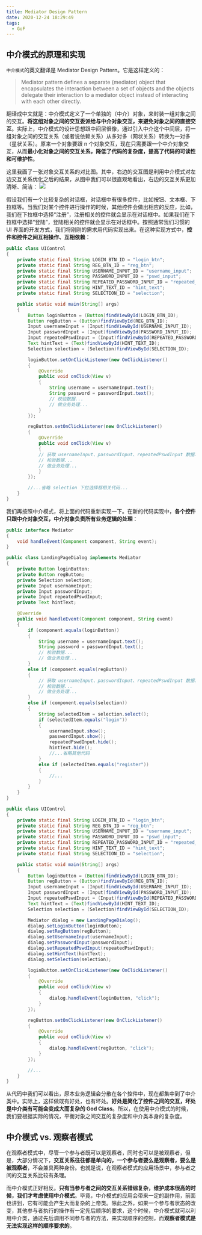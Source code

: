 ```yaml
---
title: Mediator Design Pattern
date: 2020-12-24 18:29:49
tags:
  - GoF
---
```

## 中介模式的原理和实现
`中介模式`的英文翻译是 Mediator Design Pattern。它是这样定义的：
> Mediator pattern defines a separate (mediator) object that encapsulates the interaction between a set of objects and the objects delegate their interaction to a mediator object instead of interacting with each other directly.

翻译成中文就是：中介模式定义了一个单独的（中介）对象，来封装一组对象之间的交互。**将这组对象之间的交互委派给与中介对象交互，来避免对象之间的直接交互**。实际上，中介模式的设计思想跟中间层很像，通过引入中介这个中间层，将一组对象之间的交互关系（或者说依赖关系）从多对多（网状关系）转换为一对多（星状关系）。原来一个对象要跟 n 个对象交互，现在只需要跟一个中介对象交互，从而**最小化对象之间的交互关系，降低了代码的复杂度，提高了代码的可读性和可维护性**。

这里我画了一张对象交互关系的对比图。其中，右边的交互图是利用中介模式对左边交互关系优化之后的结果，从图中我们可以很直观地看出，右边的交互关系更加清晰、简洁：
![](https://raw.githubusercontent.com/umarellyh/mPOST/master/GoF/30.png)
<!--more-->

假设我们有一个比较复杂的对话框，对话框中有很多控件，比如按钮、文本框、下拉框等。当我们对某个控件进行操作的时候，其他控件会做出相应的反应，比如，我们在下拉框中选择“注册”，注册相关的控件就会显示在对话框中。如果我们在下拉框中选择“登陆”，登陆相关的控件就会显示在对话框中。按照通常我们习惯的 UI 界面的开发方式，我们将刚刚的需求用代码实现出来。在这种实现方式中，**控件和控件之间互相操作、互相依赖**：
```java
public class UIControl 
{
    private static final String LOGIN_BTN_ID = "login_btn";
    private static final String REG_BTN_ID = "reg_btn";
    private static final String USERNAME_INPUT_ID = "username_input";
    private static final String PASSWORD_INPUT_ID = "pswd_input";
    private static final String REPEATED_PASSWORD_INPUT_ID = "repeated_pswd_input";
    private static final String HINT_TEXT_ID = "hint_text";
    private static final String SELECTION_ID = "selection";

    public static void main(String[] args) 
    {
        Button loginButton = (Button)findViewById(LOGIN_BTN_ID);
        Button regButton = (Button)findViewById(REG_BTN_ID);
        Input usernameInput = (Input)findViewById(USERNAME_INPUT_ID);
        Input passwordInput = (Input)findViewById(PASSWORD_INPUT_ID);
        Input repeatedPswdInput = (Input)findViewById(REPEATED_PASSWORD_INPUT_ID);
        Text hintText = (Text)findViewById(HINT_TEXT_ID);
        Selection selection = (Selection)findViewById(SELECTION_ID);

        loginButton.setOnClickListener(new OnClickListener() 
        {
            @Override
            public void onClick(View v) 
            {
                String username = usernameInput.text();
                String password = passwordInput.text();
                // 校验数据...
                // 做业务处理...
            }
        });

        regButton.setOnClickListener(new OnClickListener() 
        {
            @Override
            public void onClick(View v) 
            {
            // 获取 usernameInput、passwordInput、repeatedPswdInput 数据...
            // 校验数据...
            // 做业务处理...
            }
        });

        //...省略 selection 下拉选择框相关代码...
    }
}
```

我们再按照中介模式，将上面的代码重新实现一下。在新的代码实现中，**各个控件只跟中介对象交互，中介对象负责所有业务逻辑的处理**：
```java
public interface Mediator 
{
    void handleEvent(Component component, String event);
}

public class LandingPageDialog implements Mediator 
{
    private Button loginButton;
    private Button regButton;
    private Selection selection;
    private Input usernameInput;
    private Input passwordInput;
    private Input repeatedPswdInput;
    private Text hintText;

    @Override
    public void handleEvent(Component component, String event) 
    {
        if (component.equals(loginButton)) 
        {
            String username = usernameInput.text();
            String password = passwordInput.text();
            // 校验数据...
            // 做业务处理...
        } 
        else if (component.equals(regButton)) 
        {
            // 获取 usernameInput、passwordInput、repeatedPswdInput 数据...
            // 校验数据...
            // 做业务处理...
        } 
        else if (component.equals(selection)) 
        {
            String selectedItem = selection.select();
            if (selectedItem.equals("login")) 
            {
                usernameInput.show();
                passwordInput.show();
                repeatedPswdInput.hide();
                hintText.hide();
                //...省略其他代码
            } 
            else if (selectedItem.equals("register")) 
            {
                //...
            }
        }
    }
}

public class UIControl 
{
    private static final String LOGIN_BTN_ID = "login_btn";
    private static final String REG_BTN_ID = "reg_btn";
    private static final String USERNAME_INPUT_ID = "username_input";
    private static final String PASSWORD_INPUT_ID = "pswd_input";
    private static final String REPEATED_PASSWORD_INPUT_ID = "repeated_pswd_input";
    private static final String HINT_TEXT_ID = "hint_text";
    private static final String SELECTION_ID = "selection";

    public static void main(String[] args) 
    {
        Button loginButton = (Button)findViewById(LOGIN_BTN_ID);
        Button regButton = (Button)findViewById(REG_BTN_ID);
        Input usernameInput = (Input)findViewById(USERNAME_INPUT_ID);
        Input passwordInput = (Input)findViewById(PASSWORD_INPUT_ID);
        Input repeatedPswdInput = (Input)findViewById(REPEATED_PASSWORD_INPUT_ID);
        Text hintText = (Text)findViewById(HINT_TEXT_ID);
        Selection selection = (Selection)findViewById(SELECTION_ID);

        Mediator dialog = new LandingPageDialog();
        dialog.setLoginButton(loginButton);
        dialog.setRegButton(regButton);
        dialog.setUsernameInput(usernameInput);
        dialog.setPasswordInput(passwordInput);
        dialog.setRepeatedPswdInput(repeatedPswdInput);
        dialog.setHintText(hintText);
        dialog.setSelection(selection);

        loginButton.setOnClickListener(new OnClickListener() 
        {
            @Override
            public void onClick(View v) 
            {
                dialog.handleEvent(loginButton, "click");
            }
        });

        regButton.setOnClickListener(new OnClickListener() 
        {
            @Override
            public void onClick(View v) 
            {
                dialog.handleEvent(regButton, "click");
            }
        });

        //...
    }
}
```

从代码中我们可以看出，原本业务逻辑会分散在各个控件中，现在都集中到了中介类中。实际上，这样做既有好处，也有坏处。**好处是简化了控件之间的交互，坏处是中介类有可能会变成大而复杂的 God Class**。所以，在使用中介模式的时候，我们要根据实际的情况，平衡对象之间交互的复杂度和中介类本身的复杂度。

## 中介模式 vs. 观察者模式
在观察者模式中，尽管一个参与者既可以是观察者，同时也可以是被观察者，但是，大部分情况下，**交互关系往往都是单向的，一个参与者要么是观察者，要么是被观察者**，不会兼具两种身份。也就是说，在观察者模式的应用场景中，参与者之间的交互关系比较有条理。

而中介模式正好相反。**只有当参与者之间的交互关系错综复杂，维护成本很高的时候，我们才考虑使用中介模式**。毕竟，中介模式的应用会带来一定的副作用，前面也讲到，它有可能会产生大而复杂的上帝类。除此之外，如果一个参与者状态的改变，其他参与者执行的操作有一定先后顺序的要求，这个时候，中介模式就可以利用中介类，通过先后调用不同参与者的方法，来实现顺序的控制，而**观察者模式是无法实现这样的顺序要求的**。

